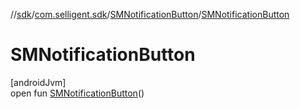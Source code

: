 //[sdk](../../../index.md)/[com.selligent.sdk](../index.md)/[SMNotificationButton](index.md)/[SMNotificationButton](-s-m-notification-button.md)

# SMNotificationButton

[androidJvm]\
open fun [SMNotificationButton](-s-m-notification-button.md)()
